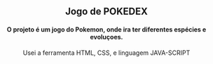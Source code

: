 <h2 align="center">Jogo de POKEDEX</h2>
<h4 align="center">O projeto é um jogo do Pokemon, onde ira ter diferentes espécies e evoluçoes.</h4>
<p align="center">Usei a ferramenta HTML, CSS, e linguagem JAVA-SCRIPT</p>
